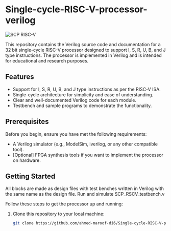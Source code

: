 # Single-cycle-RISC-V-processor-verilog


![SCP RISC-V](https://github.com/ahmed-maroof-di6/Single-cycle-RISC-V-processor-verilog/blob/single-cycle-riscv-verilog/SCRVP_diagram.png)

This repository contains the Verilog source code and documentation for a 32 bit single-cycle RISC-V processor designed to support I, S, R, U, B, and J type instructions. The processor is implemented in Verilog and is intended for educational and research purposes.

## Features

- Support for I, S, R, U, B, and J type instructions as per the RISC-V ISA.
- Single-cycle architecture for simplicity and ease of understanding.
- Clear and well-documented Verilog code for each module.
- Testbench and sample programs to demonstrate the functionality.

## Prerequisites

Before you begin, ensure you have met the following requirements:

- A Verilog simulator (e.g., ModelSim, iverilog, or any other compatible tool).
- [Optional] FPGA synthesis tools if you want to implement the processor on hardware.

## Getting Started

All blocks are made as design files with test benches written in Verilog with the same name as the design file.
Run and simulate SCP_RSCV_testbench.v

Follow these steps to get the processor up and running:

1. Clone this repository to your local machine:

   ```bash
   git clone https://github.com/ahmed-maroof-di6/Single-cycle-RISC-V-processor-verilog/
